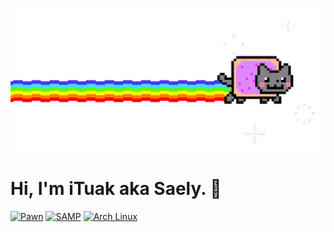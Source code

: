 ![Hopeless](https://github.com/iTuak/iTuak/blob/main/hopeless.gif?raw=true)

# Hi, I'm iTuak aka Saely. 👋

<a href='https://discord.gg/' target="_blank"><img alt='Pawn' src='https://img.shields.io/badge/Pawn-100000?style=for-the-badge&logo=Pawn&logoColor=000000&labelColor=FFFFFF&color=FFFFFF'/></a> <a href='https://discord.gg/' target="_blank"><img alt='SAMP' src='https://img.shields.io/badge/SA:MP-100000?style=for-the-badge&logo=SAMP&logoColor=white&labelColor=A68080&color=A08282'/></a> <a href='https://archlinux.org' target="_blank"><img alt='Arch Linux' src='https://img.shields.io/badge/Arch%20Linux-1793D1?style=for-the-badge&?logo=artixlinux&logoColor=fff'/></a>
